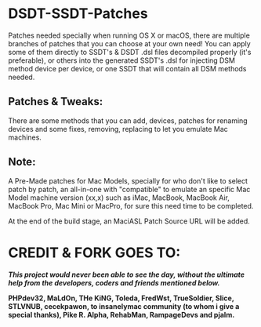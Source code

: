 # DSDT-SSDT-Patches

Patches needed specially when running OS X or macOS, there are multiple branches of patches that you can choose at your own need! You can apply some of them directly to SSDT's & DSDT .dsl files decompiled properly (it's preferable), or others into the generated SSDT's .dsl for injecting DSM method device per device, or one SSDT that will contain all DSM methods needed.


## **Patches & Tweaks:**

There are some methods that you can add, devices, patches for renaming devices and some fixes, removing, replacing to let you emulate Mac machines.



## **Note:**

A Pre-Made patches for Mac Models, specially for who don't like to select patch by patch, an all-in-one with "compatible" to emulate an specific Mac Model machine version (xx,x) such as iMac, MacBook, MacBook Air, MacBook Pro, Mac Mini or MacPro, for sure this need time to be completed.

At the end of the build stage, an MaciASL Patch Source URL will be added.



# **CREDIT & FORK GOES TO:**

***This project would never been able to see the day, without the ultimate help from the developers, coders and friends mentioned below.***

**PHPdev32, MaLdOn, THe KiNG, Toleda, FredWst, TrueSoldier, Slice, STLVNUB, cecekpawon, to insanelymac community (to whom i give  a special thanks), Pike R. Alpha, RehabMan, RampageDevs and pjalm.**
